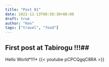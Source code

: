 ```yaml
---
title: "Post 01"
date: 2022-11-13T08:58:30+08:00
draft: true
author: "Ken"
tags: ["travel", "food"]
---
```


## First post at **Tabirogu** !!!##
Hello World*!!!*
{{< youtube pCPCQgqC8RA >}}